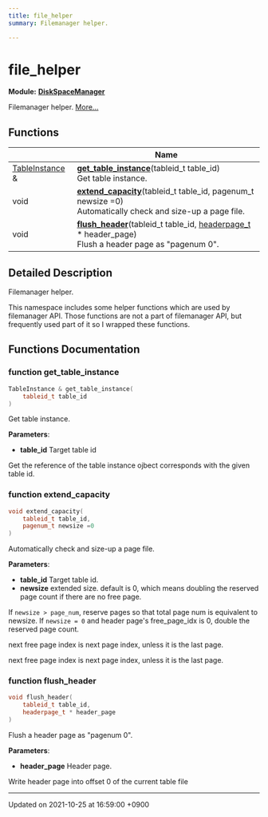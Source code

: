 ```yaml
---
title: file_helper
summary: Filemanager helper. 

---
```


# file_helper

**Module:** **[DiskSpaceManager](/Modules/group__DiskSpaceManager)**

Filemanager helper.  [More...](#detailed-description)

## Functions

|                | Name           |
| -------------- | -------------- |
| <a href="/Classes/structTableInstance">TableInstance</a> & | **[get_table_instance](/Namespaces/namespacefile__helper#function-get-table-instance)**(tableid_t table_id)<br>Get table instance.  |
| void | **[extend_capacity](/Namespaces/namespacefile__helper#function-extend-capacity)**(tableid_t table_id, pagenum_t newsize =0)<br>Automatically check and size-up a page file.  |
| void | **[flush_header](/Namespaces/namespacefile__helper#function-flush-header)**(tableid_t table_id, <a href="/Modules/group__DiskSpaceManager#typedef-headerpage-t">headerpage_t</a> * header_page)<br>Flush a header page as "pagenum 0".  |

## Detailed Description

Filemanager helper. 

This namespace includes some helper functions which are used by filemanager API. Those functions are not a part of filemanager API, but frequently used part of it so I wrapped these functions. 


## Functions Documentation

### function get_table_instance

```cpp
TableInstance & get_table_instance(
    tableid_t table_id
)
```

Get table instance. 

**Parameters**: 

  * **table_id** Target table id 


Get the reference of the table instance ojbect corresponds with the given table id.


### function extend_capacity

```cpp
void extend_capacity(
    tableid_t table_id,
    pagenum_t newsize =0
)
```

Automatically check and size-up a page file. 

**Parameters**: 

  * **table_id** Target table id. 
  * **newsize** extended size. default is 0, which means doubling the reserved page count if there are no free page. 


If <code>newsize &gt; page&#95;num</code>, reserve pages so that total page num is equivalent to newsize. If <code>newsize = 0</code> and header page's free_page_idx is 0, double the reserved page count.


next free page index is next page index, unless it is the last page.

next free page index is next page index, unless it is the last page.


### function flush_header

```cpp
void flush_header(
    tableid_t table_id,
    headerpage_t * header_page
)
```

Flush a header page as "pagenum 0". 

**Parameters**: 

  * **header_page** Header page. 


Write header page into offset 0 of the current table file






-------------------------------

Updated on 2021-10-25 at 16:59:00 +0900